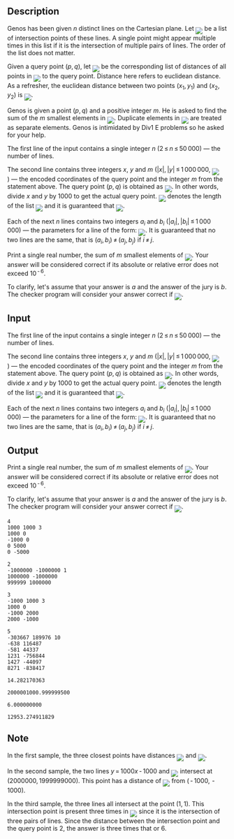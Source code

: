 ## Description

<div><p>Genos has been given <span class="tex-span"><i>n</i></span> distinct lines on the Cartesian plane. Let <img align="middle" class="tex-formula" src="file://HsX7Ym5F.png" style="max-width: 100.0%;max-height: 100.0%;"> be a list of intersection points of these lines. A single point might appear multiple times in this list if it is the intersection of multiple pairs of lines. The order of the list does not matter.</p><p>Given a query point <span class="tex-span">(<i>p</i>, <i>q</i>)</span>, let <img align="middle" class="tex-formula" src="file://bHFJVRE9.png" style="max-width: 100.0%;max-height: 100.0%;"> be the corresponding list of distances of all points in <img align="middle" class="tex-formula" src="file://1XXLzTjv.png" style="max-width: 100.0%;max-height: 100.0%;"> to the query point. Distance here refers to euclidean distance. As a refresher, the euclidean distance between two points <span class="tex-span">(<i>x</i><sub class="lower-index">1</sub>, <i>y</i><sub class="lower-index">1</sub>)</span> and <span class="tex-span">(<i>x</i><sub class="lower-index">2</sub>, <i>y</i><sub class="lower-index">2</sub>)</span> is <img align="middle" class="tex-formula" src="file://H0838OLm.png" style="max-width: 100.0%;max-height: 100.0%;">.</p><p>Genos is given a point <span class="tex-span">(<i>p</i>, <i>q</i>)</span> and a positive integer <span class="tex-span"><i>m</i></span>. He is asked to find the sum of the <span class="tex-span"><i>m</i></span> smallest elements in <img align="middle" class="tex-formula" src="file://xaZWpfPo.png" style="max-width: 100.0%;max-height: 100.0%;">. Duplicate elements in <img align="middle" class="tex-formula" src="file://hz3rzPQX.png" style="max-width: 100.0%;max-height: 100.0%;"> are treated as separate elements. Genos is intimidated by Div1 E problems so he asked for your help.</p></div><div class="input-specification"><p>The first line of the input contains a single integer <span class="tex-span"><i>n</i></span> (<span class="tex-span">2 ≤ <i>n</i> ≤ 50 000</span>)&nbsp;— the number of lines.</p><p>The second line contains three integers <span class="tex-span"><i>x</i></span>, <span class="tex-span"><i>y</i></span> and <span class="tex-span"><i>m</i></span> (<span class="tex-span">|<i>x</i>|, |<i>y</i>| ≤ 1 000 000</span>, <img align="middle" class="tex-formula" src="file://EL1W0Ozt.png" style="max-width: 100.0%;max-height: 100.0%;">)&nbsp;— the encoded coordinates of the query point and the integer <span class="tex-span"><i>m</i></span> from the statement above. The query point <span class="tex-span">(<i>p</i>, <i>q</i>)</span> is obtained as <img align="middle" class="tex-formula" src="file://Q1qmQUPB.png" style="max-width: 100.0%;max-height: 100.0%;">. In other words, divide <span class="tex-span"><i>x</i></span> and <span class="tex-span"><i>y</i></span> by <span class="tex-span">1000</span> to get the actual query point. <img align="middle" class="tex-formula" src="file://rel8pfjX.png" style="max-width: 100.0%;max-height: 100.0%;"> denotes the length of the list <img align="middle" class="tex-formula" src="file://JCYk1E91.png" style="max-width: 100.0%;max-height: 100.0%;"> and it is guaranteed that <img align="middle" class="tex-formula" src="file://jbLhTuq2.png" style="max-width: 100.0%;max-height: 100.0%;">.</p><p>Each of the next <span class="tex-span"><i>n</i></span> lines contains two integers <span class="tex-span"><i>a</i><sub class="lower-index"><i>i</i></sub></span> and <span class="tex-span"><i>b</i><sub class="lower-index"><i>i</i></sub></span> (<span class="tex-span">|<i>a</i><sub class="lower-index"><i>i</i></sub>|, |<i>b</i><sub class="lower-index"><i>i</i></sub>| ≤ 1 000 000</span>)&nbsp;— the parameters for a line of the form: <img align="middle" class="tex-formula" src="file://YFiskQEi.png" style="max-width: 100.0%;max-height: 100.0%;">. It is guaranteed that no two lines are the same, that is <span class="tex-span">(<i>a</i><sub class="lower-index"><i>i</i></sub>, <i>b</i><sub class="lower-index"><i>i</i></sub>) ≠ (<i>a</i><sub class="lower-index"><i>j</i></sub>, <i>b</i><sub class="lower-index"><i>j</i></sub>)</span> if <span class="tex-span"><i>i</i> ≠ <i>j</i></span>.</p></div><div class="output-specification"><p>Print a single real number, the sum of <span class="tex-span"><i>m</i></span> smallest elements of <img align="middle" class="tex-formula" src="file://tJLYVMg0.png" style="max-width: 100.0%;max-height: 100.0%;">. Your answer will be considered correct if its absolute or relative error does not exceed <span class="tex-span">10<sup class="upper-index"> - 6</sup></span>.</p><p>To clarify, let's assume that your answer is <span class="tex-span"><i>a</i></span> and the answer of the jury is <span class="tex-span"><i>b</i></span>. The checker program will consider your answer correct if <img align="middle" class="tex-formula" src="file://sxjOvt5W.png" style="max-width: 100.0%;max-height: 100.0%;">.</p></div>

## Input

<p>The first line of the input contains a single integer <span class="tex-span"><i>n</i></span> (<span class="tex-span">2 ≤ <i>n</i> ≤ 50 000</span>)&nbsp;— the number of lines.</p><p>The second line contains three integers <span class="tex-span"><i>x</i></span>, <span class="tex-span"><i>y</i></span> and <span class="tex-span"><i>m</i></span> (<span class="tex-span">|<i>x</i>|, |<i>y</i>| ≤ 1 000 000</span>, <img align="middle" class="tex-formula" src="file://EL1W0Ozt.png" style="max-width: 100.0%;max-height: 100.0%;">)&nbsp;— the encoded coordinates of the query point and the integer <span class="tex-span"><i>m</i></span> from the statement above. The query point <span class="tex-span">(<i>p</i>, <i>q</i>)</span> is obtained as <img align="middle" class="tex-formula" src="file://Q1qmQUPB.png" style="max-width: 100.0%;max-height: 100.0%;">. In other words, divide <span class="tex-span"><i>x</i></span> and <span class="tex-span"><i>y</i></span> by <span class="tex-span">1000</span> to get the actual query point. <img align="middle" class="tex-formula" src="file://rel8pfjX.png" style="max-width: 100.0%;max-height: 100.0%;"> denotes the length of the list <img align="middle" class="tex-formula" src="file://JCYk1E91.png" style="max-width: 100.0%;max-height: 100.0%;"> and it is guaranteed that <img align="middle" class="tex-formula" src="file://jbLhTuq2.png" style="max-width: 100.0%;max-height: 100.0%;">.</p><p>Each of the next <span class="tex-span"><i>n</i></span> lines contains two integers <span class="tex-span"><i>a</i><sub class="lower-index"><i>i</i></sub></span> and <span class="tex-span"><i>b</i><sub class="lower-index"><i>i</i></sub></span> (<span class="tex-span">|<i>a</i><sub class="lower-index"><i>i</i></sub>|, |<i>b</i><sub class="lower-index"><i>i</i></sub>| ≤ 1 000 000</span>)&nbsp;— the parameters for a line of the form: <img align="middle" class="tex-formula" src="file://YFiskQEi.png" style="max-width: 100.0%;max-height: 100.0%;">. It is guaranteed that no two lines are the same, that is <span class="tex-span">(<i>a</i><sub class="lower-index"><i>i</i></sub>, <i>b</i><sub class="lower-index"><i>i</i></sub>) ≠ (<i>a</i><sub class="lower-index"><i>j</i></sub>, <i>b</i><sub class="lower-index"><i>j</i></sub>)</span> if <span class="tex-span"><i>i</i> ≠ <i>j</i></span>.</p>

## Output

<p>Print a single real number, the sum of <span class="tex-span"><i>m</i></span> smallest elements of <img align="middle" class="tex-formula" src="file://tJLYVMg0.png" style="max-width: 100.0%;max-height: 100.0%;">. Your answer will be considered correct if its absolute or relative error does not exceed <span class="tex-span">10<sup class="upper-index"> - 6</sup></span>.</p><p>To clarify, let's assume that your answer is <span class="tex-span"><i>a</i></span> and the answer of the jury is <span class="tex-span"><i>b</i></span>. The checker program will consider your answer correct if <img align="middle" class="tex-formula" src="file://sxjOvt5W.png" style="max-width: 100.0%;max-height: 100.0%;">.</p>





```input1
4
1000 1000 3
1000 0
-1000 0
0 5000
0 -5000

```




```input2
2
-1000000 -1000000 1
1000000 -1000000
999999 1000000

```




```input3
3
-1000 1000 3
1000 0
-1000 2000
2000 -1000

```




```input4
5
-303667 189976 10
-638 116487
-581 44337
1231 -756844
1427 -44097
8271 -838417

```




```output1
14.282170363

```




```output2
2000001000.999999500

```




```output3
6.000000000

```




```output4
12953.274911829

```



## Note

<p>In the first sample, the three closest points have distances <img align="middle" class="tex-formula" src="file://2FTcspRE.png" style="max-width: 100.0%;max-height: 100.0%;"> and <img align="middle" class="tex-formula" src="file://M0CIJNaE.png" style="max-width: 100.0%;max-height: 100.0%;">.</p><p>In the second sample, the two lines <span class="tex-span"><i>y</i> = 1000<i>x</i> - 1000</span> and <img align="middle" class="tex-formula" src="file://Y4xJaWuE.png" style="max-width: 100.0%;max-height: 100.0%;"> intersect at <span class="tex-span">(2000000, 1999999000)</span>. This point has a distance of <img align="middle" class="tex-formula" src="file://LS6PbP98.png" style="max-width: 100.0%;max-height: 100.0%;"> from <span class="tex-span">( - 1000,  - 1000)</span>.</p><p>In the third sample, the three lines all intersect at the point <span class="tex-span">(1, 1)</span>. This intersection point is present three times in <img align="middle" class="tex-formula" src="file://AHQWVgdc.png" style="max-width: 100.0%;max-height: 100.0%;"> since it is the intersection of three pairs of lines. Since the distance between the intersection point and the query point is <span class="tex-span">2</span>, the answer is three times that or <span class="tex-span">6</span>.</p>
